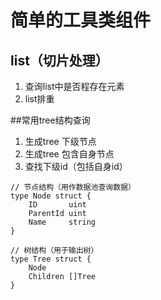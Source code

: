 # 简单的工具类组件

## list（切片处理）

1. 查询list中是否程存在元素
2. list排重

##常用tree结构查询

1. 生成tree 下级节点
2. 生成tree 包含自身节点
3. 查找下级id（包括自身id）

```
// 节点结构（用作数据池查询数据）
type Node struct {
	ID       uint
	ParentId uint
	Name     string
}

// 树结构（用于输出树）
type Tree struct {
	Node
	Children []Tree
}
```